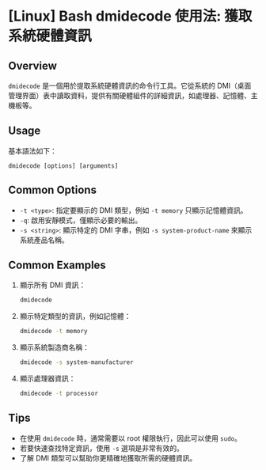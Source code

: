 # [Linux] Bash dmidecode 使用法: 獲取系統硬體資訊

## Overview
`dmidecode` 是一個用於提取系統硬體資訊的命令行工具。它從系統的 DMI（桌面管理界面）表中讀取資料，提供有關硬體組件的詳細資訊，如處理器、記憶體、主機板等。

## Usage
基本語法如下：
```
dmidecode [options] [arguments]
```

## Common Options
- `-t <type>`: 指定要顯示的 DMI 類型，例如 `-t memory` 只顯示記憶體資訊。
- `-q`: 啟用安靜模式，僅顯示必要的輸出。
- `-s <string>`: 顯示特定的 DMI 字串，例如 `-s system-product-name` 來顯示系統產品名稱。

## Common Examples
1. 顯示所有 DMI 資訊：
   ```bash
   dmidecode
   ```

2. 顯示特定類型的資訊，例如記憶體：
   ```bash
   dmidecode -t memory
   ```

3. 顯示系統製造商名稱：
   ```bash
   dmidecode -s system-manufacturer
   ```

4. 顯示處理器資訊：
   ```bash
   dmidecode -t processor
   ```

## Tips
- 在使用 `dmidecode` 時，通常需要以 root 權限執行，因此可以使用 `sudo`。
- 若要快速查找特定資訊，使用 `-s` 選項是非常有效的。
- 了解 DMI 類型可以幫助你更精確地獲取所需的硬體資訊。
